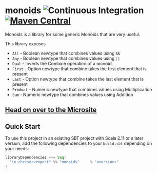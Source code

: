 # monoids ![Continuous Integration](https://github.com/typelevel/monoids/workflows/Continuous%20Integration/badge.svg) [![Maven Central](https://maven-badges.herokuapp.com/maven-central/io.chrisdavenport/monoids_2.12/badge.svg)](https://maven-badges.herokuapp.com/maven-central/io.chrisdavenport/monoids_2.12)


Monoids is a library for some generic Monoids that are very useful.

This library exposes

- `All` - Boolean newtype that combines values using `&&`
- `Any` - Boolean newtype that combines values using `||`
- `Dual` - Inverts the Combine operation of a monoid
- `First` - Option newtype that combine takes the first element that is present
- `Last` - Option newtype that combine takes the last element that is present
- `Product` - Numeric newtype that combines values using Multiplication
- `Sum` - Numeric newtype that combines values using Addition

## [Head on over to the Microsite](https://typelevel.org/monoids/)

## Quick Start

To use this project in an existing SBT project with Scala 2.11 or a later version, add the following dependencies to your
`build.sbt` depending on your needs:

```scala
libraryDependencies ++= Seq(
  "io.chrisdavenport" %% "monoids"     % "<version>"
)
```
